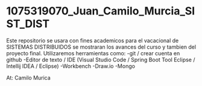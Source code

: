 # 1075319070_Juan_Camilo_Murcia_SIST_DIST
Este repositorio se usara con fines academicos para el vacacional de SISTEMAS DISTRIBUIDOS se mostraran los avances del curso y tambien del proyecto final.
Utilizaremos herramientas como:
-git / crear cuenta en github
-Editor de texto / IDE (Visual Studio Code / Spring Boot Tool Eclipse / Intellij IDEA / Eclipse)
-Workbench
-Draw.io
-Mongo

At: Camilo Murica
